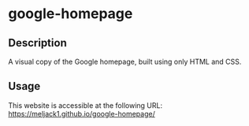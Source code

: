 # google-homepage

## Description
A visual copy of the Google homepage, built using only HTML and CSS.

## Usage
This website is accessible at the following URL: 
https://meljack1.github.io/google-homepage/

